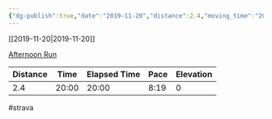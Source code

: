 ```yaml
---
{"dg-publish":true,"date":"2019-11-20","distance":2.4,"moving_time":"20:00","elapsed_time":"20:00","pace":"8:19","total_elevation_gain":0,"url":"https://www.strava.com/activities/2880012145","permalink":"/01-personal/strava/2019-11-20-afternoon-run/","dgPassFrontmatter":true}
---
```



[[2019-11-20\|2019-11-20]]

[Afternoon Run](https://www.strava.com/activities/2880012145)

| Distance | Time  | Elapsed Time | Pace | Elevation |
| -------- | ----- | ------------ | ---- | --------- |
| 2.4      | 20:00 | 20:00        | 8:19 | 0         |




#strava
